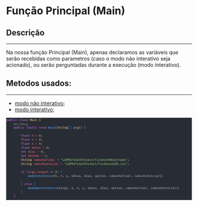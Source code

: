 # Função Principal (Main)

## Descrição ##
-------------------------
Na nossa função Principal (Main), apenas declaramos as variáveis que serão recebidas como parametros 
(caso o modo não interativo seja acionado), ou serão perguntadas durante a execução (modo interativo).

## Metodos usados: ##
-------------------------

* [modo não interativo](modoNaoInterativo.md);
* [modo interativo](modoInterativo.md);

![main](Imagens/main.png)